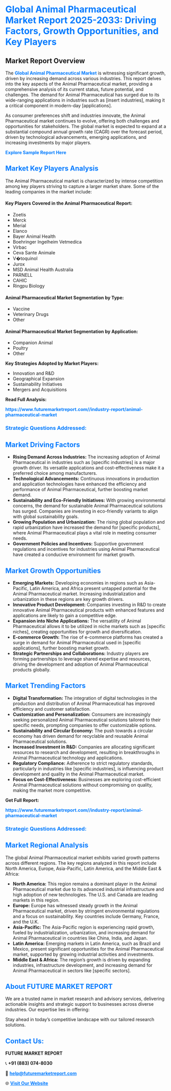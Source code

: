 <h1 style="color: #007BFF;">Global Animal Pharmaceutical Market Report 2025-2033: Driving Factors, Growth Opportunities, and Key Players</h1>

<section id="overview">
<h2>Market Report Overview</h2>
<p>The <a href="https://www.futuremarketreport.com//industry-report/animal-pharmaceutical-market" style="color: #007BFF; text-decoration: none;"><strong>Global Animal Pharmaceutical Market</strong></a> is witnessing significant growth, driven by increasing demand across various industries. This report delves into the key aspects of the Animal Pharmaceutical market, providing a comprehensive analysis of its current status, future potential, and challenges. The demand for Animal Pharmaceutical has surged due to its wide-ranging applications in industries such as [insert industries], making it a critical component in modern-day [applications].</p>
<p>As consumer preferences shift and industries innovate, the Animal Pharmaceutical market continues to evolve, offering both challenges and opportunities for stakeholders. The global market is expected to expand at a substantial compound annual growth rate (CAGR) over the forecast period, driven by technological advancements, emerging applications, and increasing investments by major players.</p>
</section>

<section id="overview">
<p><a href="https://www.futuremarketreport.com//request-sample/reportId=88079" style="color: #007BFF; text-decoration: none;"><strong>Explore Sample Report Here</strong></a></p>
</section>

<section id="key-players">
<h2 style="color: #007BFF;">Market Key Players Analysis</h2>
<p>The Animal Pharmaceutical market is characterized by intense competition among key players striving to capture a larger market share. Some of the leading companies in the market include:</p>
<h4>Key Players Covered in the Animal Pharmaceutical Report:</h4>
<ul><li>Zoetis</li><li>Merck</li><li>Merial</li><li>Elanco</li><li>Bayer Animal Health</li><li>Boehringer Ingelheim Vetmedica</li><li>Virbac</li><li>Ceva Sante Animale</li><li>V�toquinol</li><li>Jurox</li><li>MSD Animal Health Australia</li><li>PARNELL</li><li>CAHIC</li><li>Ringpu Biology</li></ul>
<h4>Animal Pharmaceutical Market Segmentation by Type:</h4>
<ul><li>Vaccine</li><li>Veterinary Drugs</li><li>Other</li></ul>

<h4>Animal Pharmaceutical Market Segmentation by Application:</h4>
<ul><li>Companion Animal</li><li>Poultry</li><li>Other</li></ul>
<p><strong>Key Strategies Adopted by Market Players:</strong></p>
<ul>
<li>Innovation and R&D</li>
<li>Geographical Expansion</li>
<li>Sustainability Initiatives</li>
<li>Mergers and Acquisitions</li>
</ul>
</section>

<section>
<p><strong>Read Full Analysis: </strong></p><a href="https://www.futuremarketreport.com//industry-report/animal-pharmaceutical-market" style="color: #007BFF; text-decoration: none;"><strong>https://www.futuremarketreport.com//industry-report/animal-pharmaceutical-market</strong></a>
<h3 style="color: #007BFF;">Strategic Questions Addressed:</h3>
</section>

<section id="driving-factors">
<h2 style="color: #007BFF;">Market Driving Factors</h2>
<ul>
<li><strong>Rising Demand Across Industries:</strong> The increasing adoption of Animal Pharmaceutical in industries such as [specific industries] is a major growth driver. Its versatile applications and cost-effectiveness make it a preferred choice among manufacturers.</li>
<li><strong>Technological Advancements:</strong> Continuous innovations in production and application technologies have enhanced the efficiency and performance of Animal Pharmaceutical, further boosting market demand.</li>
<li><strong>Sustainability and Eco-Friendly Initiatives:</strong> With growing environmental concerns, the demand for sustainable Animal Pharmaceutical solutions has surged. Companies are investing in eco-friendly variants to align with global sustainability goals.</li>
<li><strong>Growing Population and Urbanization:</strong> The rising global population and rapid urbanization have increased the demand for [specific products], where Animal Pharmaceutical plays a vital role in meeting consumer needs.</li>
<li><strong>Government Policies and Incentives:</strong> Supportive government regulations and incentives for industries using Animal Pharmaceutical have created a conducive environment for market growth.</li>
</ul>
</section>

<section id="growth-opportunities">
<h2 style="color: #007BFF;">Market Growth Opportunities</h2>
<ul>
<li><strong>Emerging Markets:</strong> Developing economies in regions such as Asia-Pacific, Latin America, and Africa present untapped potential for the Animal Pharmaceutical market. Increasing industrialization and urbanization in these regions are key growth drivers.</li>
<li><strong>Innovative Product Development:</strong> Companies investing in R&D to create innovative Animal Pharmaceutical products with enhanced features and applications are likely to gain a competitive edge.</li>
<li><strong>Expansion into Niche Applications:</strong> The versatility of Animal Pharmaceutical allows it to be utilized in niche markets such as [specific niches], creating opportunities for growth and diversification.</li>
<li><strong>E-commerce Growth:</strong> The rise of e-commerce platforms has created a surge in demand for Animal Pharmaceutical used in [specific applications], further boosting market growth.</li>
<li><strong>Strategic Partnerships and Collaborations:</strong> Industry players are forming partnerships to leverage shared expertise and resources, driving the development and adoption of Animal Pharmaceutical products globally.</li>
</ul>
</section>

<section id="trending-factors">
<h2 style="color: #007BFF;">Market Trending Factors</h2>
<ul>
<li><strong>Digital Transformation:</strong> The integration of digital technologies in the production and distribution of Animal Pharmaceutical has improved efficiency and customer satisfaction.</li>
<li><strong>Customization and Personalization:</strong> Consumers are increasingly seeking personalized Animal Pharmaceutical solutions tailored to their specific needs, prompting companies to offer customizable options.</li>
<li><strong>Sustainability and Circular Economy:</strong> The push towards a circular economy has driven demand for recyclable and reusable Animal Pharmaceutical solutions.</li>
<li><strong>Increased Investment in R&D:</strong> Companies are allocating significant resources to research and development, resulting in breakthroughs in Animal Pharmaceutical technology and applications.</li>
<li><strong>Regulatory Compliance:</strong> Adherence to strict regulatory standards, particularly in industries like [specific industries], is influencing product development and quality in the Animal Pharmaceutical market.</li>
<li><strong>Focus on Cost-Effectiveness:</strong> Businesses are exploring cost-efficient Animal Pharmaceutical solutions without compromising on quality, making the market more competitive.</li>
</ul>
</section>

<section>
<p><strong>Get Full Report: </strong></p><a href="https://www.futuremarketreport.com//industry-report/animal-pharmaceutical-market" style="color: #007BFF; text-decoration: none;"><strong>https://www.futuremarketreport.com//industry-report/animal-pharmaceutical-market</strong></a>
<h3 style="color: #007BFF;">Strategic Questions Addressed:</h3>
</section>


<section id="regional-analysis">
<h2 style="color: #007BFF;">Market Regional Analysis</h2>
<p>The global Animal Pharmaceutical market exhibits varied growth patterns across different regions. The key regions analyzed in this report include North America, Europe, Asia-Pacific, Latin America, and the Middle East & Africa:</p>
<ul>
<li><strong>North America:</strong> This region remains a dominant player in the Animal Pharmaceutical market due to its advanced industrial infrastructure and high adoption of new technologies. The U.S. and Canada are leading markets in this region.</li>
<li><strong>Europe:</strong> Europe has witnessed steady growth in the Animal Pharmaceutical market, driven by stringent environmental regulations and a focus on sustainability. Key countries include Germany, France, and the U.K.</li>
<li><strong>Asia-Pacific:</strong> The Asia-Pacific region is experiencing rapid growth, fueled by industrialization, urbanization, and increasing demand for Animal Pharmaceutical in countries like China, India, and Japan.</li>
<li><strong>Latin America:</strong> Emerging markets in Latin America, such as Brazil and Mexico, present significant opportunities for the Animal Pharmaceutical market, supported by growing industrial activities and investments.</li>
<li><strong>Middle East & Africa:</strong> The region’s growth is driven by expanding industries, infrastructure development, and increasing demand for Animal Pharmaceutical in sectors like [specific sectors].</li>
</ul>
</section>

<footer>
<h2 style="color: #007BFF;">About FUTURE MARKET REPORT</h2>
<p>We are a trusted name in market research and advisory services, delivering actionable insights and strategic support to businesses across diverse industries. Our expertise lies in offering:</p>

<p>Stay ahead in today’s competitive landscape with our tailored research solutions.</p>

<h2 style="color: #007BFF;">Contact Us:</h2>
<p><strong>FUTURE MARKET REPORT</strong></p>
<p>📞 <strong>+91 (883) 074-8030</strong></p>
<p>📧 <strong><a href="mailto:help@futuremarketreport.com" style="color: #007BFF;">help@futuremarketreport.com</a></strong></p>
<p>🌐 <strong><a href="https://www.futuremarketreport.com/" style="color: #007BFF;">Visit Our Website</a></strong></p>
</footer>